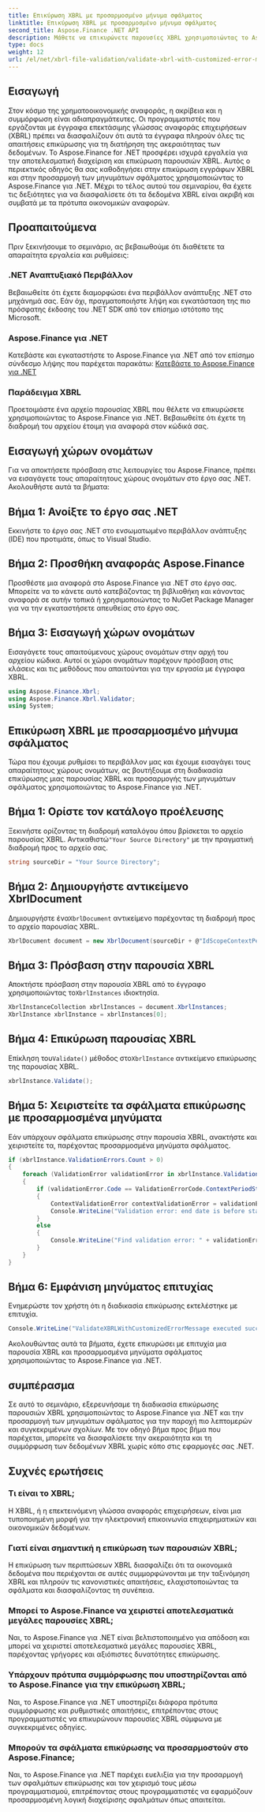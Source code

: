 ```yaml
---
title: Επικύρωση XBRL με προσαρμοσμένο μήνυμα σφάλματος
linktitle: Επικύρωση XBRL με προσαρμοσμένο μήνυμα σφάλματος
second_title: Aspose.Finance .NET API
description: Μάθετε να επικυρώνετε παρουσίες XBRL χρησιμοποιώντας το Aspose.Finance για .NET με έναν λεπτομερή, βήμα προς βήμα οδηγό. Διασφαλίστε την ακρίβεια και τη συμμόρφωση των οικονομικών σας δεδομένων χωρίς κόπο.
type: docs
weight: 12
url: /el/net/xbrl-file-validation/validate-xbrl-with-customized-error-message/
---
```

## Εισαγωγή
Στον κόσμο της χρηματοοικονομικής αναφοράς, η ακρίβεια και η συμμόρφωση είναι αδιαπραγμάτευτες. Οι προγραμματιστές που εργάζονται με έγγραφα επεκτάσιμης γλώσσας αναφοράς επιχειρήσεων (XBRL) πρέπει να διασφαλίζουν ότι αυτά τα έγγραφα πληρούν όλες τις απαιτήσεις επικύρωσης για τη διατήρηση της ακεραιότητας των δεδομένων. Το Aspose.Finance for .NET προσφέρει ισχυρά εργαλεία για την αποτελεσματική διαχείριση και επικύρωση παρουσιών XBRL. Αυτός ο περιεκτικός οδηγός θα σας καθοδηγήσει στην επικύρωση εγγράφων XBRL και στην προσαρμογή των μηνυμάτων σφάλματος χρησιμοποιώντας το Aspose.Finance για .NET. Μέχρι το τέλος αυτού του σεμιναρίου, θα έχετε τις δεξιότητες για να διασφαλίσετε ότι τα δεδομένα XBRL είναι ακριβή και συμβατά με τα πρότυπα οικονομικών αναφορών.
## Προαπαιτούμενα
Πριν ξεκινήσουμε το σεμινάριο, ας βεβαιωθούμε ότι διαθέτετε τα απαραίτητα εργαλεία και ρυθμίσεις:
### .NET Αναπτυξιακό Περιβάλλον
Βεβαιωθείτε ότι έχετε διαμορφώσει ένα περιβάλλον ανάπτυξης .NET στο μηχάνημά σας. Εάν όχι, πραγματοποιήστε λήψη και εγκατάσταση της πιο πρόσφατης έκδοσης του .NET SDK από τον επίσημο ιστότοπο της Microsoft.
### Aspose.Finance για .NET
Κατεβάστε και εγκαταστήστε το Aspose.Finance για .NET από τον επίσημο σύνδεσμο λήψης που παρέχεται παρακάτω:
[Κατεβάστε το Aspose.Finance για .NET](https://releases.aspose.com/finance/net/)
### Παράδειγμα XBRL
Προετοιμάστε ένα αρχείο παρουσίας XBRL που θέλετε να επικυρώσετε χρησιμοποιώντας το Aspose.Finance για .NET. Βεβαιωθείτε ότι έχετε τη διαδρομή του αρχείου έτοιμη για αναφορά στον κώδικά σας.
## Εισαγωγή χώρων ονομάτων
Για να αποκτήσετε πρόσβαση στις λειτουργίες του Aspose.Finance, πρέπει να εισαγάγετε τους απαραίτητους χώρους ονομάτων στο έργο σας .NET. Ακολουθήστε αυτά τα βήματα:
## Βήμα 1: Ανοίξτε το έργο σας .NET
Εκκινήστε το έργο σας .NET στο ενσωματωμένο περιβάλλον ανάπτυξης (IDE) που προτιμάτε, όπως το Visual Studio.
## Βήμα 2: Προσθήκη αναφοράς Aspose.Finance
Προσθέστε μια αναφορά στο Aspose.Finance για .NET στο έργο σας. Μπορείτε να το κάνετε αυτό κατεβάζοντας τη βιβλιοθήκη και κάνοντας αναφορά σε αυτήν τοπικά ή χρησιμοποιώντας το NuGet Package Manager για να την εγκαταστήσετε απευθείας στο έργο σας.
## Βήμα 3: Εισαγωγή χώρων ονομάτων
Εισαγάγετε τους απαιτούμενους χώρους ονομάτων στην αρχή του αρχείου κώδικα. Αυτοί οι χώροι ονομάτων παρέχουν πρόσβαση στις κλάσεις και τις μεθόδους που απαιτούνται για την εργασία με έγγραφα XBRL.
```csharp
using Aspose.Finance.Xbrl;
using Aspose.Finance.Xbrl.Validator;
using System;
```
## Επικύρωση XBRL με προσαρμοσμένο μήνυμα σφάλματος
Τώρα που έχουμε ρυθμίσει το περιβάλλον μας και έχουμε εισαγάγει τους απαραίτητους χώρους ονομάτων, ας βουτήξουμε στη διαδικασία επικύρωσης μιας παρουσίας XBRL και προσαρμογής των μηνυμάτων σφάλματος χρησιμοποιώντας το Aspose.Finance για .NET.
## Βήμα 1: Ορίστε τον κατάλογο προέλευσης
 Ξεκινήστε ορίζοντας τη διαδρομή καταλόγου όπου βρίσκεται το αρχείο παρουσίας XBRL. Αντικαθιστώ`"Your Source Directory"` με την πραγματική διαδρομή προς το αρχείο σας.
```csharp
string sourceDir = "Your Source Directory";
```
## Βήμα 2: Δημιουργήστε αντικείμενο XbrlDocument
 Δημιουργήστε ένα`XbrlDocument` αντικείμενο παρέχοντας τη διαδρομή προς το αρχείο παρουσίας XBRL.
```csharp
XbrlDocument document = new XbrlDocument(sourceDir + @"IdScopeContextPeriodStartAfterEnd.xml");
```
## Βήμα 3: Πρόσβαση στην παρουσία XBRL
 Αποκτήστε πρόσβαση στην παρουσία XBRL από το έγγραφο χρησιμοποιώντας το`XbrlInstances` ιδιοκτησία.
```csharp
XbrlInstanceCollection xbrlInstances = document.XbrlInstances;
XbrlInstance xbrlInstance = xbrlInstances[0];
```
## Βήμα 4: Επικύρωση παρουσίας XBRL
 Επίκληση του`Validate()` μέθοδος στο`XbrlInstance` αντικείμενο επικύρωσης της παρουσίας XBRL.
```csharp
xbrlInstance.Validate();
```
## Βήμα 5: Χειριστείτε τα σφάλματα επικύρωσης με προσαρμοσμένα μηνύματα
Εάν υπάρχουν σφάλματα επικύρωσης στην παρουσία XBRL, ανακτήστε και χειριστείτε τα, παρέχοντας προσαρμοσμένα μηνύματα σφάλματος.
```csharp
if (xbrlInstance.ValidationErrors.Count > 0)
{
    foreach (ValidationError validationError in xbrlInstance.ValidationErrors)
    {
        if (validationError.Code == ValidationErrorCode.ContextPeriodStartAfterEnd)
        {
            ContextValidationError contextValidationError = validationError as ContextValidationError;
            Console.WriteLine("Validation error: end date is before start date in context " + contextValidationError.Object.Id);
        }
        else
        {
            Console.WriteLine("Find validation error: " + validationError.Message);
        }
    }
}
```
## Βήμα 6: Εμφάνιση μηνύματος επιτυχίας
Ενημερώστε τον χρήστη ότι η διαδικασία επικύρωσης εκτελέστηκε με επιτυχία.
```csharp
Console.WriteLine("ValidateXBRLWithCustomizedErrorMessage executed successfully.");
```
Ακολουθώντας αυτά τα βήματα, έχετε επικυρώσει με επιτυχία μια παρουσία XBRL και προσαρμοσμένα μηνύματα σφάλματος χρησιμοποιώντας το Aspose.Finance για .NET.
## συμπέρασμα
Σε αυτό το σεμινάριο, εξερευνήσαμε τη διαδικασία επικύρωσης παρουσιών XBRL χρησιμοποιώντας το Aspose.Finance για .NET και την προσαρμογή των μηνυμάτων σφάλματος για την παροχή πιο λεπτομερών και συγκεκριμένων σχολίων. Με τον οδηγό βήμα προς βήμα που παρέχεται, μπορείτε να διασφαλίσετε την ακεραιότητα και τη συμμόρφωση των δεδομένων XBRL χωρίς κόπο στις εφαρμογές σας .NET.
## Συχνές ερωτήσεις
### Τι είναι το XBRL;
Η XBRL, ή η επεκτεινόμενη γλώσσα αναφοράς επιχειρήσεων, είναι μια τυποποιημένη μορφή για την ηλεκτρονική επικοινωνία επιχειρηματικών και οικονομικών δεδομένων.
### Γιατί είναι σημαντική η επικύρωση των παρουσιών XBRL;
Η επικύρωση των περιπτώσεων XBRL διασφαλίζει ότι τα οικονομικά δεδομένα που περιέχονται σε αυτές συμμορφώνονται με την ταξινόμηση XBRL και πληρούν τις κανονιστικές απαιτήσεις, ελαχιστοποιώντας τα σφάλματα και διασφαλίζοντας τη συνέπεια.
### Μπορεί το Aspose.Finance να χειριστεί αποτελεσματικά μεγάλες παρουσίες XBRL;
Ναι, το Aspose.Finance για .NET είναι βελτιστοποιημένο για απόδοση και μπορεί να χειριστεί αποτελεσματικά μεγάλες παρουσίες XBRL, παρέχοντας γρήγορες και αξιόπιστες δυνατότητες επικύρωσης.
### Υπάρχουν πρότυπα συμμόρφωσης που υποστηρίζονται από το Aspose.Finance για την επικύρωση XBRL;
Ναι, το Aspose.Finance για .NET υποστηρίζει διάφορα πρότυπα συμμόρφωσης και ρυθμιστικές απαιτήσεις, επιτρέποντας στους προγραμματιστές να επικυρώνουν παρουσίες XBRL σύμφωνα με συγκεκριμένες οδηγίες.
### Μπορούν τα σφάλματα επικύρωσης να προσαρμοστούν στο Aspose.Finance;
Ναι, το Aspose.Finance για .NET παρέχει ευελιξία για την προσαρμογή των σφαλμάτων επικύρωσης και τον χειρισμό τους μέσω προγραμματισμού, επιτρέποντας στους προγραμματιστές να εφαρμόζουν προσαρμοσμένη λογική διαχείρισης σφαλμάτων όπως απαιτείται.